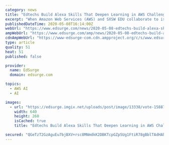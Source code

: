 ```yaml
---
category: news
title: "Edtechs Build Alexa Skills That Deepen Learning in AWS Challenge. Which Gets Your Vote?"
excerpt: "When Amazon Web Services (AWS) and SXSW EDU collaborate to issue a challenge, the edtech world answers. In July 2019, the Amazon Alexa EdTech Skills"
publishedDateTime: 2020-05-08T16:14:00Z
webUrl: "https://www.edsurge.com/news/2020-05-08-edtechs-build-alexa-skills-that-deepen-learning-in-aws-challenge-which-gets-your-vote"
ampWebUrl: "https://www.edsurge.com/amp/news/2020-05-08-edtechs-build-alexa-skills-that-deepen-learning-in-aws-challenge-which-gets-your-vote"
cdnAmpWebUrl: "https://www-edsurge-com.cdn.ampproject.org/c/s/www.edsurge.com/amp/news/2020-05-08-edtechs-build-alexa-skills-that-deepen-learning-in-aws-challenge-which-gets-your-vote"
type: article
quality: 51
heat: 51
published: false

provider:
  name: EdSurge
  domain: edsurge.com

topics:
  - AWS AI
  - AI

images:
  - url: "https://edsurge.imgix.net/uploads/post/image/13338/vote-1588717799.jpg?auto=compress%2Cformat&w=640&h=260&fit=crop"
    width: 640
    height: 260
    isCached: true
    title: "Edtechs Build Alexa Skills That Deepen Learning in AWS Challenge. Which Gets Your Vote?"

secured: "QGeTzT2GzAguEu7bjBXV+rsc8MNmdkK2DBKTcpGZp5Ug1FtiR78gBblTAdHAheqd86wlwW6GfxCt1DQushVZ1mFX7fbxPhnJsiYbFH4xPk0uIk4zq9B/6mCbl2oFQY25iSkcJiIKiL4VGCvNDtsYBoqVc0Ny5l6UzBW6skU/92s3ZXUN9c4KyZHJ6dnCWDiQXOeaWFSCEDIkHrU8/p1gKsfs2NCDnzawBUn7kSvT2ICqsqWR6Papj6jGbYMK/sKvS+FScXLglRSGTE6iMpbRz1zBiHXdt2s4tNVx1qdrNlTKaBvTzyGVOW/mDAZsYCkKqNpMWKwm6m689AX6gKiL6sukDF33tzxx/jbwyXvNNHdurohh1RcaRAjrajW4EMnqnmc3/BRiOZd1V+bcFjwc/oLaLuHTfYLZGjHmZ2cpQEq2e+erHlZagq6OU7bnlxJGlbKiZ5Uy2udhV5U67NyzkLxhlEOAIgwXTJ0avIjZBYQ=;S9kp0gsASAqnw6JeRTSYkg=="
---
```


